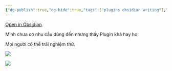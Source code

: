```yaml
---
{"dg-publish":true,"dg-hide":true,"tags":["plugins obsidian writing"],"permalink":"/du-an/obsidian/longform/","hide":true,"dgPassFrontmatter":true}
---
```



[Open in Obsidian](https://obsidian.md/plugins?id=longform)

Mình chưa có nhu cầu dùng đến nhưng thấy Plugin khá hay ho.

Mọi người có thể trải nghiệm thử.

![](https://i.imgur.com/r9vyXf0.png)

![](https://i.imgur.com/bUe3Nve.png)